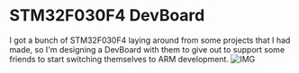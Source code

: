 # STM32F030F4 DevBoard

I got a bunch of STM32F030F4 laying around from some projects that I had made, so I'm designing a DevBoard with them to give out to support some friends to start switching themselves to ARM development.
![IMG](https://github.com/PY1CX/STM32F030F4-DevBoard/blob/master/Output-Files/%5BIMG%5DSTM32F030P4-DevBoard.png?raw=true)
